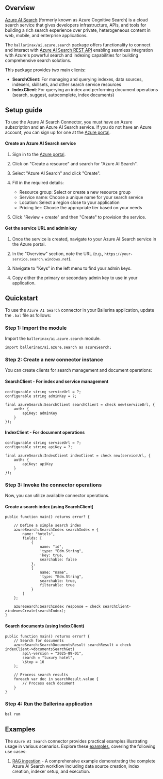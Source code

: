 ## Overview

[Azure AI Search](https://azure.microsoft.com/products/ai-services/ai-search/) (formerly known as Azure Cognitive Search) is a cloud search service that gives developers infrastructure, APIs, and tools for building a rich search experience over private, heterogeneous content in web, mobile, and enterprise applications.

The `ballarinax/ai.azure.search` package offers functionality to connect and interact with [Azure AI Search REST API](https://docs.microsoft.com/en-us/rest/api/searchservice/) enabling seamless integration with Azure's powerful search and indexing capabilities for building comprehensive search solutions.

This package provides two main clients:
- **SearchClient**: For managing and querying indexes, data sources, indexers, skillsets, and other search service resources
- **IndexClient**: For querying an index and performing document operations (search, suggest, autocomplete, index documents)

## Setup guide

To use the Azure AI Search Connector, you must have an Azure subscription and an Azure AI Search service. If you do not have an Azure account, you can sign up for one at the [Azure portal](https://azure.microsoft.com/free/).

#### Create an Azure AI Search service

1. Sign in to the [Azure portal](https://portal.azure.com).

2. Click on "Create a resource" and search for "Azure AI Search".

3. Select "Azure AI Search" and click "Create".

4. Fill in the required details:
   - Resource group: Select or create a new resource group
   - Service name: Choose a unique name for your search service
   - Location: Select a region close to your application
   - Pricing tier: Choose the appropriate tier based on your needs

5. Click "Review + create" and then "Create" to provision the service.

#### Get the service URL and admin key

1. Once the service is created, navigate to your Azure AI Search service in the Azure portal.

2. In the "Overview" section, note the URL (e.g., `https://your-service.search.windows.net`).

3. Navigate to "Keys" in the left menu to find your admin keys.

4. Copy either the primary or secondary admin key to use in your application.

## Quickstart

To use the `Azure AI Search` connector in your Ballerina application, update the `.bal` file as follows:

### Step 1: Import the module

Import the `ballerinax/ai.azure.search` module.

```ballerina
import ballerinax/ai.azure.search as azureSearch;
```

### Step 2: Create a new connector instance

You can create clients for search management and document operations:

#### SearchClient - For index and service management

```ballerina
configurable string serviceUrl = ?;
configurable string adminKey = ?;

final azureSearch:SearchClient searchClient = check new(serviceUrl, {
    auth: {
        apiKey: adminKey
    }
});
```

#### IndexClient - For document operations

```ballerina
configurable string serviceUrl = ?;
configurable string apiKey = ?;

final azureSearch:IndexClient indexClient = check new(serviceUrl, {
    auth: {
        apiKey: apiKey
    }
});
```

### Step 3: Invoke the connector operations

Now, you can utilize available connector operations.

#### Create a search index (using SearchClient)

```ballerina
public function main() returns error? {

    // Define a simple search index
    azureSearch:SearchIndex searchIndex = {
        name: "hotels",
        fields: [
            {
                name: "id",
                'type: "Edm.String",
                'key: true,
                searchable: false
            },
            {
                name: "name",
                'type: "Edm.String",
                searchable: true,
                filterable: true
            }
        ]
    };

    azureSearch:SearchIndex response = check searchClient->indexesCreate(searchIndex);
}
```

#### Search documents (using IndexClient)

```ballerina
public function main() returns error? {
    // Search for documents
    azureSearch:SearchDocumentsResult searchResult = check indexClient->documentsSearchGet(
        api\-version = "2025-09-01",
        search = "luxury hotel",
        \$top = 10
    );
    
    // Process search results
    foreach var doc in searchResult.value {
        // Process each document
    }
}
```

### Step 4: Run the Ballerina application

```bash
bal run
```

## Examples

The `Azure AI Search` connector provides practical examples illustrating usage in various scenarios. Explore these [examples](https://github.com/ballerina-platform/module-ballerinax-ai.azure.search/tree/main/examples/), covering the following use cases:

1. [RAG ingestion](https://github.com/ballerina-platform/module-ballerinax-ai.azure.search/tree/main/examples/rag-ingestion) - A comprehensive example demonstrating the complete Azure AI Search workflow including data source creation, index creation, indexer setup, and execution.
